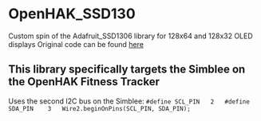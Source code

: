 # OpenHAK_SSD130
Custom spin of the Adafruit_SSD1306 library for 128x64 and 128x32 OLED displays
Original code can be found [here](https://github.com/adafruit/Adafruit_SSD1306)

## This library specifically targets the Simblee on the OpenHAK Fitness Tracker

Uses the second I2C bus on the Simblee:
`#define SCL_PIN   2  
#define SDA_PIN    3  
Wire2.beginOnPins(SCL_PIN, SDA_PIN);`
